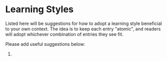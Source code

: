 # Learning Styles

Listed here will be suggestions for how to adopt a learning style beneficial to your own context. The idea is to keep each entry "atomic", and readers will adopt whichever combination of entries they see fit.

Please add useful suggestions below:
1. <text here>


